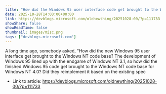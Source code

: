 ```yaml
---
title: "How did the Windows 95 user interface code get brought to the Windows NT code base?"
date: 2025-10-28T14:00:00+00:00
link: https://devblogs.microsoft.com/oldnewthing/20251028-00/?p=111733
showShare: false
showReadTime: false
thumbnail: images/misc.png
tags: ["devblogs.microsoft.com"]
---
```

A long time ago, somebody asked, "How did the new Windows 95 user interface get brought to the Windows NT code base? The development of Windows 95 lined up with the endgame of Windows NT 3.1, so how did the finished Windows 95 code get brought to the Windows NT code base for Windows NT 4.0? Did they reimplement it based on the existing spec

- Link to article: https://devblogs.microsoft.com/oldnewthing/20251028-00/?p=111733